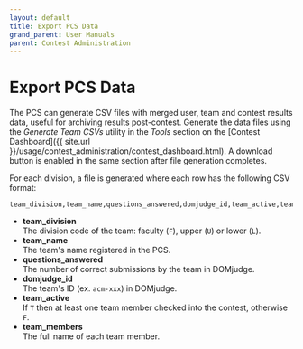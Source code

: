 ```yaml
---
layout: default
title: Export PCS Data
grand_parent: User Manuals
parent: Contest Administration
---
```


# Export PCS Data

The PCS can generate CSV files with merged user, team and contest results data, useful for archiving results post-contest. Generate the data files using the *Generate Team CSVs* utility in the *Tools* section on the [Contest Dashboard]({{ site.url }}/usage/contest_administration/contest_dashboard.html). A download button is enabled in the same section after file generation completes.

For each division, a file is generated where each row has the following CSV format:

```
team_division,team_name,questions_answered,domjudge_id,team_active,team_members
```

- **team_division**  
    The division code of the team: faculty (`F`), upper (`U`) or lower (`L`).
- **team_name**  
    The team's name registered in the PCS.
- **questions_answered**  
    The number of correct submissions by the team in DOMjudge.
- **domjudge_id**  
    The team's ID (ex. `acm-xxx`) in DOMjudge. 
- **team_active**  
    If `T` then at least one team member checked into the contest, otherwise `F`.
- **team_members**  
    The full name of each team member.